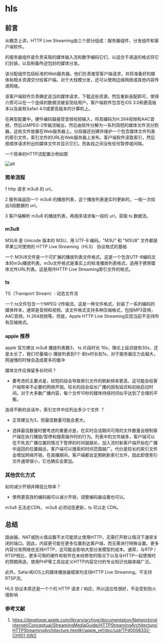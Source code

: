 # hls

## 前言

从概念上讲，HTTP Live Streaming由三个部分组成：服务器组件，分发组件和客户端软件。

的服务器组件是负责采取的媒体输入流和数字编码它们，以适合于递送的格式将它们封装，以及制备所述包封的媒体分发。

该分配组件包括标准的Web服务器。他们负责接受客户端请求，并将准备好的媒体和相关资源交付给客户端。对于大规模分发，还可以使用边缘网络或其他内容传递网络。

该客户端软件负责确定适当的媒体请求，下载这些资源，然后重新装配即可，使得介质可以在一个连续的数据流被呈现给用户。客户端软件包含在iOS 3.0和更高版本以及装有Safari 4.0或更高版本的计算机上。

在典型配置中，硬件编码器接受音频视频输入，将其编码为H.264视频和AAC音频，然后以MPEG-2传输流输出，然后由软件分解为一系列简短的媒体文件流分割器。这些文件放置在Web服务器上。分段器还创建并维护一个包含媒体文件列表的索引文件。索引文件的URL在Web服务器上发布。客户端软件读取索引，然后按顺序请求列出的媒体文件并显示它们，而各段之间没有任何暂停或间隔。

一个简单的HTTP流配置示例如图

![alt](https://developer.apple.com/library/archive/documentation/NetworkingInternet/Conceptual/StreamingMediaGuide/art/transport_stream_2x.png)

### 简单流程

1 http 请求 m3u8 的 url。

2 服务端返回一个 m3u8 的播放列表，这个播放列表是实时更新的，一般一次给出5段数据的 url。

3 客户端解析 m3u8 的播放列表，再按序请求每一段的 url，获取 ts 数据流。

### m3u8

M3U8 是 Unicode 版本的 M3U，用 UTF-8 编码。"M3U" 和 "M3U8" 文件都是苹果公司使用的 HTTP Live Streaming（HLS） 协议格式的基础

一个.M3U8文件是一个可扩展的播放列表文件格式。这是一个包含UTF-8编码文本的m3u播放列表。m3u文件格式是事实上的标准播放列表格式，适用于携带媒体文件URL列表。这是用作HTTP Live Streaming索引文件的格式。

### ts

TS（Transport Stream）: 动态文件流

一个.ts文件包含一个MPEG-2传输流。这是一种文件格式，封装了一系列编码的媒体样本，通常是音频和视频。该文件格式支持多种压缩格式，包括MP3音频，AAC音频，H.264视频等。但是，Apple HTTP Live Streaming实现当前不支持所有压缩格式。

### apple 推荐

apple 官方建议 m3u8 播放列表数3， ts 片段时长 10s，理论上延迟就有30s，还是太长了，我们尽量缩小 播放列表到1个 和ts时长到1s，对于服务器压力会越大，网速慢的时候会造成更多的缓冲

媒体文件应保留多长时间？

- 要考虑的主要点是，较短的段会导致索引文件的刷新频率更高，这可能会给客户端带来不必要的网络开销。较长的段会延长广播的固有延迟和初始启动时间。对于大多数广播内容，每个文件10秒的媒体持续时间似乎达到了合理的平衡。

连续不断的会话中，索引文件中应列出多少个文件 ？

- 正常建议为3，但最佳数量可能会更大。

- 选择最佳数量时要考虑的重要点是，在实时会话期间可用的文件数量会限制客户端在执行播放/暂停和搜索操作时的行为。列表中的文件越多，客户端可以在不失去广播位置的情况下暂停的时间就越长，加入流时新客户端开始在广播中返回的位置越远，客户端可以搜索的时间范围越广。代价是较长的索引文件会增加网络开销，在直播期间，客户端都会定期刷新索引文件，因此即使索引文件通常很小，它也确实会累加。

### 其他优化方式

如何减少开销并降低比特率？

- 使用更高效的编码器可以减少开销，调整编码器设置也可以。

m3u8 无法走CDN， m3u8 必须动态更新，ts 可以走 CDN。

## 总结

路由器，NAT或防火墙设置不太可能禁止使用HTTP。无需打开默认情况下通常关闭的端口。因此，内容更可能在更多位置到达客户端，而无需进行特殊设置。更多内容分发网络也支持HTTP，这可能会影响大型分发模型的成本。通常，与RTP / RTSP相比，更多可用的硬件和软件在未经修改的情况下以及与HTTP一起使用时的预期用途。使用PHP等工具自定义HTTP内容交付的专业知识也越来越广泛。

此外，Safari和iOS上的媒体播放器框架均支持HTTP Live Streaming。不支持RTSP流。

HLS 协议本质还是一个个的 HTTP 请求 / 响应，所以适应性很好，不会受到防火墙影响

### 参考文献

1. <https://developer.apple.com/library/archive/documentation/NetworkingInternet/Conceptual/StreamingMediaGuide/HTTPStreamingArchitecture/HTTPStreamingArchitecture.html#//apple_ref/doc/uid/TP40008332-CH101-SW2>

